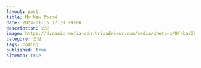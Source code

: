 ```yaml
---
layout: post
title: My New Post4
date: 2024-01-16 17:30 +0900
description: 코딩
image: https://dynamic-media-cdn.tripadvisor.com/media/photo-o/0f/ba/29/5c/img-worlds-of-adventure.jpg?w=1200&h=-1&s=1
category: 코딩
tags: coding
published: true
sitemap: true
---
```

